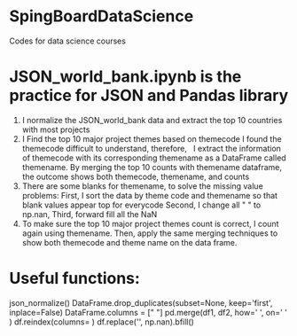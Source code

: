 # SpingBoardDataScience
Codes for data science courses


# JSON_world_bank.ipynb is the practice for JSON and Pandas library
1) I normalize the JSON_world_bank data and extract the top 10 countries with most projects
2) I Find the top 10 major project themes based on themecode
   I found the themecode difficult to understand, therefore, 
   I extract the information of themecode with its corresponding themename as a DataFrame called themename.
   By merging the top 10 counts with themename dataframe, the outcome shows both themecode, themename, and counts
3) There are some blanks for themename, to solve the missing value problems:
   First, I sort the data by theme code and themename so that blank values appear top for everycode
   Second, I change all " " to np.nan,
   Third, forward fill all the NaN 
4) To make sure the top 10 major project themes count is correct, I count again using themename.
   Then, apply the same merging techniques to show both themecode and theme name on the data frame.

# Useful functions:
json_normalize()
DataFrame.drop_duplicates(subset=None, keep='first', inplace=False)
DataFrame.columns = [" "]
pd.merge(df1, df2, how=' ', on=' ' )
df.reindex(columns= )
df.replace('', np.nan).bfill()
